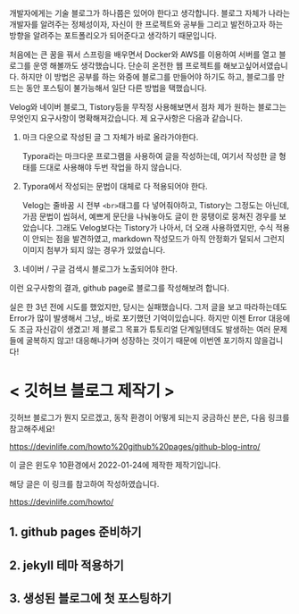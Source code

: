 개발자에게는 기술 블로그가 하나쯤은 있어야 한다고 생각합니다. 블로그 자체가 나라는 개발자를 알려주는 정체성이자, 자신이 한 프로젝트와 공부들 그리고 발전하고자 하는 방향을 알려주는 포트폴리오가 되어준다고 생각하기 때문입니다.

처음에는 큰 꿈을 꿔서 스프링을 배우면서 Docker와 AWS를 이용하여 서버를 열고 블로그를 운영 해볼까도 생각했습니다. 단순히 온전한 웹 프로젝트를 해보고싶어서였습니다. 하지만 이 방법은 공부를 하는 와중에 블로그를 만들어야 하기도 하고, 블로그를 만드는 동안 포스팅이 불가능해서 일단 다른 방법을 택했습니다.



Velog와 네이버 블로그, Tistory등을 무작정 사용해보면서 점차 제가 원하는 블로그는 무엇인지 요구사항이 명확해져갔습니다. 제 요구사항은 다음과 같습니다.



1. 마크 다운으로 작성된 글 그 자체가 바로 올라가야한다.

   Typora라는 마크다운 프로그램을 사용하여 글을 작성하는데, 여기서 작성한 글 형태를 드대로 사용해야 두번 작업을 하지 않습니다.

2. Typora에서 작성되는 문법이 대체로 다 적용되어야 한다.

   Velog는 줄바꿈 시 전부 `<br>`태그를 다 넣어줘야하고, Tistory는 그정도는 아닌데, 가끔 문법이 씹혀서, 예쁘게 문단을 나눠놓아도 글이 한 뭉탱이로 뭉쳐진 경우를 보았습니다. 그래도 Velog보다는 Tistory가 나아서, 더 오래 사용하였지만, 수식 적용이 안되는 점을 발견하였고, markdown 작성모드가 아직 안정화가 덜되서 그런지 이미지 첨부가 되지 않는 경우가 있었습니다.

3. 네이버 / 구글 검색시 블로그가 노출되어야 한다.



이런 요구사항의 결과, github page로 블로그를 작성해보려 합니다.

실은 한 3년 전에 시도를 했었지만, 당시는 실패했습니다. 그저 글을 보고 따라하는데도 Error가 많이 발생해서 그냥,, 바로 포기했던 기억이있습니다. 하지만 이젠 Error 대응에도 조금 자신감이 생겼고! 제 블로그 목표가 튜토리얼 단계일텐데도 발생하는 여러 문제들에 굴복하지 않고! 대응해나가며 성장하는 것이기 때문에 이번엔 포기하지 않을겁니다!



# < 깃허브 블로그 제작기 >

깃허브 블로그가 뭔지 모르겠고, 동작 환경이 어떻게 되는지 궁금하신 분은, 다음 링크를 참고해주세요!

https://devinlife.com/howto%20github%20pages/github-blog-intro/



이 글은 윈도우 10환경에서 2022-01-24에 제작한 제작기입니다.

해당 글은 이 링크를 참고하여 작성하였습니다.

https://devinlife.com/howto/



## 1. github pages 준비하기





## 2. jekyll 테마 적용하기





## 3. 생성된 블로그에 첫 포스팅하기


